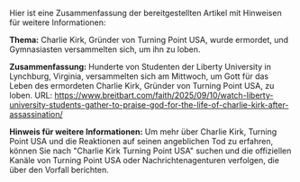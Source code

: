 Hier ist eine Zusammenfassung der bereitgestellten Artikel mit Hinweisen für weitere Informationen:

**Thema:** Charlie Kirk, Gründer von Turning Point USA, wurde ermordet, und Gymnasiasten versammelten sich, um ihn zu loben.

**Zusammenfassung:** Hunderte von Studenten der Liberty University in Lynchburg, Virginia, versammelten sich am Mittwoch, um Gott für das Leben des ermordeten Charlie Kirk, Gründer von Turning Point USA, zu loben.
URL: https://www.breitbart.com/faith/2025/09/10/watch-liberty-university-students-gather-to-praise-god-for-the-life-of-charlie-kirk-after-assassination/

**Hinweis für weitere Informationen:** Um mehr über Charlie Kirk, Turning Point USA und die Reaktionen auf seinen angeblichen Tod zu erfahren, können Sie nach "Charlie Kirk Turning Point USA" suchen und die offiziellen Kanäle von Turning Point USA oder Nachrichtenagenturen verfolgen, die über den Vorfall berichten.